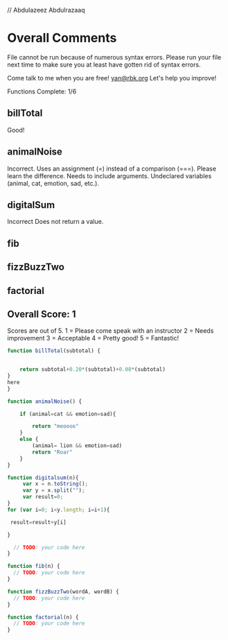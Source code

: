 // Abdulazeez Abdulrazaaq

# Overall Comments
File cannot be run because of numerous syntax errors.
Please run your file next time to make sure you at least have gotten rid of syntax errors.

Come talk to me when you are free! yan@rbk.org
Let's help you improve!

Functions Complete: 1/6

## billTotal
Good!

## animalNoise
Incorrect. Uses an assignment (=) instead of a comparison (===). Please learn the difference.
Needs to include arguments. Undeclared variables (animal, cat, emotion, sad, etc.).

## digitalSum
Incorrect Does not return a value.

## fib

## fizzBuzzTwo

## factorial

## Overall Score: 1

Scores are out of 5.
1 = Please come speak with an instructor
2 = Needs improvement
3 = Acceptable
4 = Pretty good!
5 = Fantastic!


```js
function billTotal(subtotal) {


	return subtotal+0.20*(subtotal)+0.08*(subtotal)
}
here
}

function animalNoise() {

	if (animal=cat && emotion=sad){

		return "meoooo"
	}
	else {
		(animal= lion && emotion=sad)
		return "Roar"
	}
}

function digitalsum(n){
     var x = n.toString();
     var y = x.split("");
     var result=0;
}
for (var i=0; i<y.length; i=i+1){

 result=result+y[i]

}

  // TODO: your code here
}

function fib(n) {
  // TODO: your code here
}

function fizzBuzzTwo(wordA, wordB) {
  // TODO: your code here
}

function factorial(n) {
  // TODO: your code here
}

```
